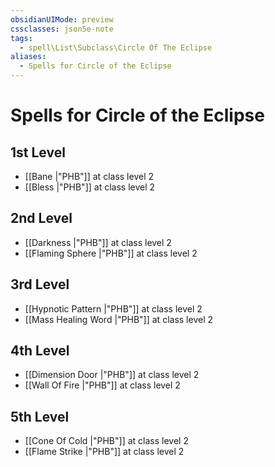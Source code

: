 ```yaml
---
obsidianUIMode: preview
cssclasses: json5e-note
tags:
  - spell\List\Subclass\Circle Of The Eclipse
aliases:
  - Spells for Circle of the Eclipse
---
```

# Spells for Circle of the Eclipse

## 1st Level

- [[Bane \|"PHB"]] at class level 2
- [[Bless \|"PHB"]] at class level 2

## 2nd Level

- [[Darkness \|"PHB"]] at class level 2
- [[Flaming Sphere \|"PHB"]] at class level 2

## 3rd Level

- [[Hypnotic Pattern \|"PHB"]] at class level 2
- [[Mass Healing Word \|"PHB"]] at class level 2

## 4th Level

- [[Dimension Door \|"PHB"]] at class level 2
- [[Wall Of Fire \|"PHB"]] at class level 2

## 5th Level

- [[Cone Of Cold \|"PHB"]] at class level 2
- [[Flame Strike \|"PHB"]] at class level 2
